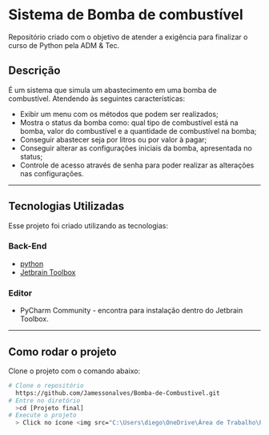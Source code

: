 # Sistema de Bomba de combustível
Repositório  criado  com  o  objetivo  de  atender a exigência para finalizar o  curso de Python 
pela ADM & Tec. 
## Descrição
É um sistema que simula um abastecimento em uma bomba de combustível. 
Atendendo às seguintes características:
- Exibir um menu com os métodos que podem ser realizados;
- Mostra o status da bomba como: qual tipo de combustível está na bomba, valor do combustível e a quantidade
  de combustível na bomba;
- Conseguir abastecer seja por litros ou por valor à pagar;
- Conseguir alterar as configurações iniciais da bomba, apresentada no status;
- Controle de acesso através de senha para poder realizar as alterações nas configurações.
--- 
## Tecnologias Utilizadas 
Esse projeto foi criado utilizando as tecnologias: 
### Back-End 
- [python](https://www.python.org/downloads/)  
- [Jetbrain Toolbox](https://www.jetbrains.com/lp/toolbox/)  
### Editor 
- PyCharm Community - encontra para instalação dentro do Jetbrain Toolbox.   
---  
## Como rodar o projeto
Clone o projeto com o comando abaixo:
```bash 
# Clone o repositório 
  https://github.com/Jamessonalves/Bomba-de-Combustivel.git
# Entre no diretório 
  >cd [Projeto final] 
# Execute o projeto  
  > Click no ícone <img src="C:\Users\diego\OneDrive\Área de Trabalho\Projeto final"/> ou digite shift + f10.